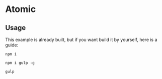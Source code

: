 # Atomic

## Usage
This example is already built, but if you want build it by yourself, here is a guide:

`npm i`

`npm i gulp -g`

`gulp`
